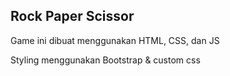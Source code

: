 ## Rock Paper Scissor

Game ini dibuat menggunakan HTML, CSS, dan JS

Styling menggunakan Bootstrap & custom css